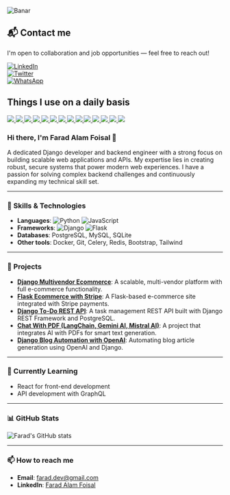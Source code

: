 ![Banar](https://i.ibb.co.com/vxcGtdZJ/For-GIthub.png)


## 📬 Contact me

I'm open to collaboration and job opportunities — feel free to reach out!

[![LinkedIn](https://img.shields.io/static/v1?label=LinkedIn&message=Connect&color=0A66C2&style=for-the-badge&logo=linkedin&logoColor=white)](https://www.linkedin.com/in/YOUR_LINKEDIN_USERNAME)  
[![Twitter](https://img.shields.io/static/v1?label=Twitter&message=Follow&color=1DA1F2&style=for-the-badge&logo=twitter&logoColor=white)](https://twitter.com/YOUR_TWITTER_HANDLE)  
[![WhatsApp](https://img.shields.io/static/v1?label=WhatsApp&message=Chat&color=25D366&style=for-the-badge&logo=whatsapp&logoColor=white)](https://wa.me/YOUR_COUNTRYCODEPHONENUMBER)


## Things I use on a daily basis

<p align="left">  
<a href="https://github.com/harish-sethuraman/readme-components">
 <img  src="https://readme-components.vercel.app/api?component=logo&fill=black&logo=react&animation=spin&svgfill=15d8fe">  
 </a>
 <a href="https://github.com/harish-sethuraman/readme-components">
<img  src="https://readme-components.vercel.app/api?component=logo&fill=black&logo=next.js&svgfill=8ed5fa">
</a>
  
 <a href="https://github.com/harish-sethuraman/readme-components">
 <img  src="https://readme-components.vercel.app/api?component=logo&fill=black&logo=node.js&svgfill=659b60">
</a>

<a href="https://github.com/harish-sethuraman/readme-components">
<img  src="https://readme-components.vercel.app/api?component=logo&fill=black&logo=javascript&svgfill=f6df1c">
</a>
 <a href="https://github.com/harish-sethuraman/readme-components">
<img  src="https://readme-components.vercel.app/api?component=logo&fill=black&logo=typescript&svgfill=2d79c7">
</a>


 <a href="https://github.com/harish-sethuraman/readme-components">
<img  src="https://readme-components.vercel.app/api?component=logo&fill=black&logo=postgresql&svgfill=2d79c7">
</a>
 <a href="https://github.com/harish-sethuraman/readme-components">
<img  src="https://readme-components.vercel.app/api?component=logo&fill=black&logo=mysql&svgfill=2d79c7">
</a>
 <a href="https://github.com/harish-sethuraman/readme-components">
<img  src="https://readme-components.vercel.app/api?component=logo&fill=black&logo=typescript&svgfill=2d79c7">
</a>





<a href="https://github.com/harish-sethuraman/readme-components">
<img  src="https://readme-components.vercel.app/api?component=logo&fill=black&logo=CSS3&svgfill=028dd1">
</a>
<a href="https://github.com/harish-sethuraman/readme-components">
<img  src="https://readme-components.vercel.app/api?component=logo&fill=black&logo=sass&svgfill=cd6799">
</a>
 <a href="https://github.com/harish-sethuraman/readme-components">
<img  src="https://readme-components.vercel.app/api?component=logo&fill=black&logo=tailwind&svgfill=2d79c7">
</a>
 <a href="https://github.com/harish-sethuraman/readme-components">
<img  src="https://readme-components.vercel.app/api?component=logo&fill=black&logo=bootstrap&svgfill=2d79c7">
</a>
<a href="https://github.com/harish-sethuraman/readme-components">
<img  src="https://readme-components.vercel.app/api?component=logo&fill=black&logo=github">
</a>
 <a href="https://github.com/harish-sethuraman/readme-components">
<img  src="https://readme-components.vercel.app/api?component=logo&fill=black&logo=git&svgfill=2d79c7">
</a>
</p>


### Hi there, I'm Farad Alam Foisal 👋
A dedicated Django developer and backend engineer with a strong focus on building scalable web applications and APIs. My expertise lies in creating robust, secure systems that power modern web experiences. I have a passion for solving complex backend challenges and continuously expanding my technical skill set.

---

### 🚀 Skills & Technologies
- **Languages**: ![Python](https://img.shields.io/badge/Python-3776AB?style=for-the-badge&logo=python&logoColor=white) ![JavaScript](https://img.shields.io/badge/JavaScript-F7DF1E?style=for-the-badge&logo=javascript&logoColor=black)
- **Frameworks**: ![Django](https://img.shields.io/badge/Django-092E20?style=for-the-badge&logo=django&logoColor=white) ![Flask](https://img.shields.io/badge/Flask-000000?style=for-the-badge&logo=flask&logoColor=white)
- **Databases**: PostgreSQL, MySQL, SQLite
- **Other tools**: Docker, Git, Celery, Redis, Bootstrap, Tailwind

---

### 📂 Projects
- **[Django Multivendor Ecommerce](https://github.com/farad-alam/Multi-Vendor-Ecommerce)**: A scalable, multi-vendor platform with full e-commerce functionality.
- **[Flask Ecommerce with Stripe](https://github.com/farad-alam/Flask-Ecommerce)**: A Flask-based e-commerce site integrated with Stripe payments.
- **[Django To-Do REST API](https://github.com/farad-alam/Django-ToDo-REST-API)**: A task management REST API built with Django REST Framework and PostgreSQL.
- **[Chat With PDF (LangChain, Gemini AI, Mistral AI)](https://github.com/farad-alam/Chat-With-PDF-Using-LangChain-Gemini)**: A project that integrates AI with PDFs for smart text generation.
- **[Django Blog Automation with OpenAI](https://github.com/farad-alam/Django-Blog-Automation-Web-App)**: Automating blog article generation using OpenAI and Django.

---

### 🌱 Currently Learning
- React for front-end development
- API development with GraphQL

---

### 📊 GitHub Stats
![Farad's GitHub stats](https://github-readme-stats.vercel.app/api?username=farad-alam&show_icons=true&theme=radical)

---

### 📫 How to reach me
- **Email**: [farad.dev@gmail.com](mailto:farad.dev@gmail.com)
- **LinkedIn**: [Farad Alam Foisal](https://www.linkedin.com/in/farad-alam-foisal/)
